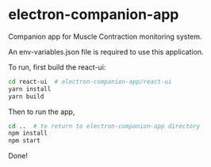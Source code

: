 # electron-companion-app

Companion app for Muscle Contraction monitoring system.

An env-variables.json file is required to use this application.

To run, first build the react-ui:
```bash
cd react-ui  # electron-companion-app/react-ui
yarn install
yarn build
```

Then to run the app,
```bash
cd ..  # to return to electron-companion-app directory
npm install
npm start
```

Done!
